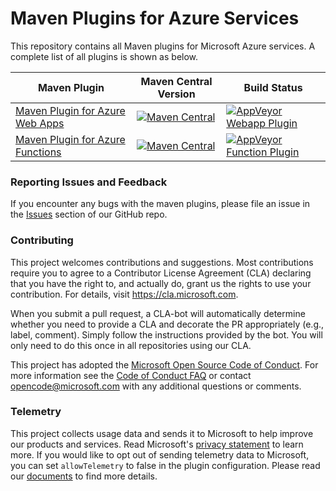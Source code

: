 # Maven Plugins for Azure Services
This repository contains all Maven plugins for Microsoft Azure services. A complete list of all plugins is shown as below.

Maven Plugin | Maven Central Version | Build Status
---|---|---
[Maven Plugin for Azure Web Apps](./azure-webapp-maven-plugin/README.md) | [![Maven Central](https://img.shields.io/maven-central/v/com.microsoft.azure/azure-webapp-maven-plugin.svg)](http://search.maven.org/#search%7Cga%7C1%7Cg%3A%22com.microsoft.azure%22%20AND%20a%3A%22azure-webapp-maven-plugin%22) | [![AppVeyor Webapp Plugin](https://ci.appveyor.com/api/projects/status/0vr4svfgl9u3rcaw/branch/develop?svg=true)](https://ci.appveyor.com/project/xscript/azure-maven-plugins-xt3xm)
[Maven Plugin for Azure Functions](./azure-functions-maven-plugin/README.md) | [![Maven Central](https://img.shields.io/maven-central/v/com.microsoft.azure/azure-functions-maven-plugin.svg)](http://search.maven.org/#search%7Cga%7C1%7Cg%3A%22com.microsoft.azure%22%20AND%20a%3A%22azure-functions-maven-plugin%22) | [![AppVeyor Function Plugin](https://ci.appveyor.com/api/projects/status/5jti4qwh0j4ekh72/branch/develop?svg=true)](https://ci.appveyor.com/project/xscript/azure-maven-plugins-vvy0i)

### Reporting Issues and Feedback
If you encounter any bugs with the maven plugins, please file an issue in the [Issues](https://github.com/microsoft/azure-maven-plugins/issues) section of our GitHub repo.

### Contributing

This project welcomes contributions and suggestions.  Most contributions require you to agree to a
Contributor License Agreement (CLA) declaring that you have the right to, and actually do, grant us
the rights to use your contribution. For details, visit https://cla.microsoft.com.

When you submit a pull request, a CLA-bot will automatically determine whether you need to provide
a CLA and decorate the PR appropriately (e.g., label, comment). Simply follow the instructions
provided by the bot. You will only need to do this once in all repositories using our CLA.

This project has adopted the [Microsoft Open Source Code of Conduct](https://opensource.microsoft.com/codeofconduct/).
For more information see the [Code of Conduct FAQ](https://opensource.microsoft.com/codeofconduct/faq/) or
contact [opencode@microsoft.com](mailto:opencode@microsoft.com) with any additional questions or comments.

### Telemetry
This project collects usage data and sends it to Microsoft to help improve our products and services.
Read Microsoft's [privacy statement](https://privacy.microsoft.com/en-us/privacystatement) to learn more.
If you would like to opt out of sending telemetry data to Microsoft, you can set `allowTelemetry` to false in the plugin configuration.
Please read our [documents](https://aka.ms/azure-maven-config) to find more details.